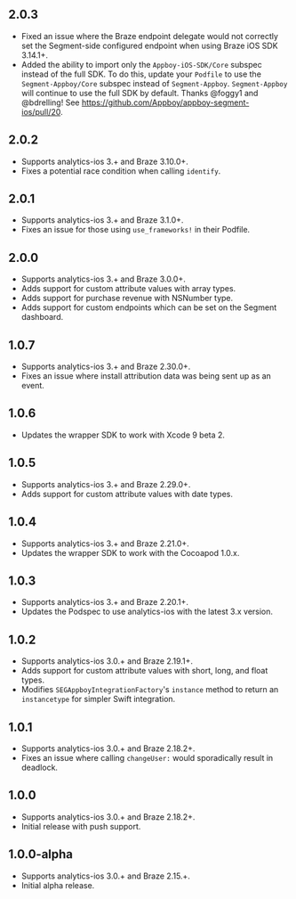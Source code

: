 ## 2.0.3
* Fixed an issue where the Braze endpoint delegate would not correctly set the Segment-side configured endpoint when using Braze iOS SDK 3.14.1+.
* Added the ability to import only the `Appboy-iOS-SDK/Core` subspec instead of the full SDK. To do this, update your `Podfile` to use the `Segment-Appboy/Core` subspec instead of `Segment-Appboy`. `Segment-Appboy` will continue to use the full SDK by default. Thanks @foggy1 and @bdrelling! See https://github.com/Appboy/appboy-segment-ios/pull/20.

## 2.0.2
* Supports analytics-ios 3.+ and Braze 3.10.0+.
* Fixes a potential race condition when calling `identify`.

## 2.0.1
* Supports analytics-ios 3.+ and Braze 3.1.0+.
* Fixes an issue for those using `use_frameworks!` in their Podfile.

## 2.0.0
* Supports analytics-ios 3.+ and Braze 3.0.0+.
* Adds support for custom attribute values with array types.
* Adds support for purchase revenue with NSNumber type.
* Adds support for custom endpoints which can be set on the Segment dashboard.

## 1.0.7
* Supports analytics-ios 3.+ and Braze 2.30.0+.
* Fixes an issue where install attribution data was being sent up as an event.

## 1.0.6
* Updates the wrapper SDK to work with Xcode 9 beta 2.

## 1.0.5
* Supports analytics-ios 3.+ and Braze 2.29.0+.
* Adds support for custom attribute values with date types.

## 1.0.4
* Supports analytics-ios 3.+ and Braze 2.21.0+.
* Updates the wrapper SDK to work with the Cocoapod 1.0.x.

## 1.0.3
* Supports analytics-ios 3.+ and Braze 2.20.1+.
* Updates the Podspec to use analytics-ios with the latest 3.x version.

## 1.0.2
* Supports analytics-ios 3.0.+ and Braze 2.19.1+.
* Adds support for custom attribute values with short, long, and float types.
* Modifies `SEGAppboyIntegrationFactory`'s `instance` method to return an `instancetype` for simpler Swift integration.

## 1.0.1
* Supports analytics-ios 3.0.+ and Braze 2.18.2+.
* Fixes an issue where calling `changeUser:` would sporadically result in deadlock.

## 1.0.0
* Supports analytics-ios 3.0.+ and Braze 2.18.2+.
* Initial release with push support.

## 1.0.0-alpha
* Supports analytics-ios 3.0.+ and Braze 2.15.+.
* Initial alpha release.
